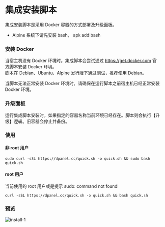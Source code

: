 # 集成安装脚本

集成安装脚本是采用 Docker 容器的方式部署及升级面板。

- Alpine 系统下请先安装 bash， apk add bash

### 安装 Docker

当宿主机没有 Docker 环境时，集成脚本会尝试通过 https://get.docker.com 官方脚本安装 Docker 环境。\
脚本在 Debian、Ubuntu、Alpine 发行版下通过测试，推荐使用 Debian。

当脚本无法正常安装 Docker 环境时，请确保在运行脚本之前宿主机已经正常安装 Docker 环境。

### 升级面板

运行集成脚本安装时，如果指定的容器名称当前环境已经存在。脚本则会执行【升级】逻辑。旧容器会停止并备份。


### 使用

#### 非 root 用户

```
sudo curl -sSL https://dpanel.cc/quick.sh -o quick.sh && sudo bash quick.sh
```

#### root 用户

当前使用的 root 用户或是提示 sudo: command not found

```
curl -sSL https://dpanel.cc/quick.sh -o quick.sh && bash quick.sh
```

### 预览

![install-1](https://cdn.w7.cc/dpanel/install-1.png?t=1)